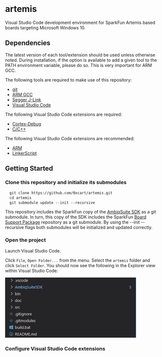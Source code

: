 # artemis

Visual Studio Code development environment for SparkFun Artemis based boards targeting Microsoft Windows 10.

## Dependencies

The latest version of each tool/extension should be used unless otherwise noted. During installation, if the option is available to add a given tool to the PATH environment variable, please do so. This is very important for ARM GCC.

The following tools are required to make use of this repository:

* [git](<https://git-scm.com/>)
* [ARM GCC](<https://developer.arm.com/tools-and-software/open-source-software/developer-tools/gnu-toolchain/gnu-rm>)
* [Segger J-Link](<https://www.segger.com/downloads/jlink/>)
* [Visual Studio Code](<https://code.visualstudio.com/>)

The following Visual Studio Code extensions are required:

* [Cortex-Debug](<https://marketplace.visualstudio.com/items?itemName=marus25.cortex-debug>)
* [C/C++](<https://marketplace.visualstudio.com/items?itemName=ms-vscode.cpptools>)

The following Visual Studio Code extensions are recommended:

* [ARM](<https://marketplace.visualstudio.com/items?itemName=dan-c-underwood.arm>)
* [LinkerScript](<https://marketplace.visualstudio.com/items?itemName=ZixuanWang.linkerscript>)

## Getting Started

### Clone this repository and initialize its submodules

```shell
  git clone https://github.com/0xcart/artemis.git
  cd artemis
  git submodule update --init --recursive
```

  This repository includes the SparkFun copy of the [AmbiqSuite SDK](https://github.com/sparkfun/AmbiqSuiteSDK) as a git submodule. In turn, this copy of the SDK includes the SparkFun [Board Support Package](https://github.com/sparkfun/SparkFun_Apollo3_AmbiqSuite_BSPs) repository as a git submodule. By using the --init --recursive flags both submodules will be initialized and updated correctly.

### Open the project

Launch Visual Studio Code.

Click `File`, `Open Folder...` from the menu. Select the `artemis` folder and click `Select Folder`. You should now see the following in the Explorer view within Visual Studio Code:

![Explorer](doc/image/explorer.jpg)

### Configure Visual Studio Code extensions
